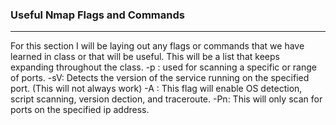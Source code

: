 ### Useful Nmap Flags and Commands
------
For this section I will be laying out any flags or commands that we have learned in class or that will be useful. This will be a list that keeps expanding throughout the class. 
-p : used for scanning a specific or range of ports. 
-sV: Detects the version of the service running on the specified port. (This will not always work)
-A : This flag will enable OS detection, script scanning, version dection, and traceroute. 
-Pn: This will only scan for ports on the specified ip address. 

